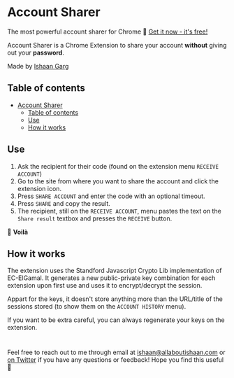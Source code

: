 # Account Sharer

The most powerful account sharer for Chrome 💎
[Get it now - it's free!](https://chrome.google.com/webstore)

Account Sharer is a Chrome Extension to share your account **without** giving out your **password**.

Made by [Ishaan Garg](https://www.allaboutishaan.com)

## Table of contents
- [Account Sharer](#account-sharer)
  - [Table of contents](#table-of-contents)
  - [Use](#use)
  - [How it works](#how-it-works)
## Use

1. Ask the recipient for their code (found on the extension menu `RECEIVE ACCOUNT`) 
2. Go to the site from where you want to share the account and click the extension icon.
3. Press `SHARE ACCOUNT` and enter the code with an optional timeout.
4. Press `SHARE` and copy the result.
5. The recipient, still on the `RECEIVE ACCOUNT`, menu pastes the text on the `Share result` textbox and presses the `RECEIVE` button.

:tophat:
**Voilà**

## How it works

The extension uses the Standford Javascript Crypto Lib implementation of EC-ElGamal. It generates a new public-private key combination for each extension upon first use and uses it to encrypt/decrypt the session.

Appart for the keys, it doesn't store anything more than the URL/title of the sessions stored (to show them on the `ACCOUNT HISTORY` menu).

If you want to be extra careful, you can always regenerate your keys on the extension.

#
 Feel free to reach out to me through email at ishaan@allaboutishaan.com or [on Twitter](https://twitter.com/allaboutishaan) if you have any questions or feedback! Hope you find this useful 💙